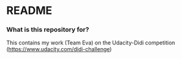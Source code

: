 # README #

### What is this repository for? ###

This contains my work (Team Eva) on the Udacity-Didi competition (https://www.udacity.com/didi-challenge)
